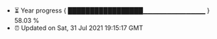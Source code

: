 - ⏳ Year progress { █████████████████▁▁▁▁▁▁▁▁▁▁▁▁▁ } 58.03 %
- ⏰ Updated on Sat, 31 Jul 2021 19:15:17 GMT

